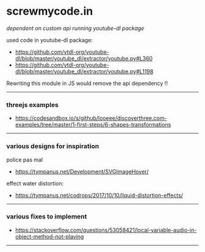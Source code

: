 ﻿# screwmycode.in

_dependent on custom api running youtube-dl package_

used code in youtube-dl package:
* https://github.com/ytdl-org/youtube-dl/blob/master/youtube_dl/extractor/youtube.py#L360
* https://github.com/ytdl-org/youtube-dl/blob/master/youtube_dl/extractor/youtube.py#L1198

Rewriting this module in JS would remove the api dependency !!

---

### threejs examples

* https://codesandbox.io/s/github/looeee/discoverthree.com-examples/tree/master/1-first-steps/6-shapes-transformations

---

### various designs for inspiration
police pas mal
* https://tympanus.net/Development/SVGImageHover/

effect water distortion:
* https://tympanus.net/codrops/2017/10/10/liquid-distortion-effects/

---

### various fixes to implement

* https://stackoverflow.com/questions/53058421/local-variable-audio-in-object-method-not-playing

---
